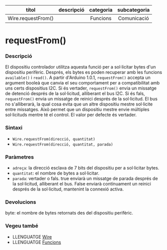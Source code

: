 
| títol | descripció   | categoria  | subcategoria        |
| :---: | :----------: | :--------: | :-----------------: |
| Wire.requestFrom() | | Funcions | Comunicació |

# requestFrom()

### Descripció

El dispositiu controlador utilitza aquesta funció per a sol·licitar bytes d'un dispositiu perifèric. Després, els bytes es poden recuperar amb les funcions `available()` i `read()`. A partir d'Arduino 1.0.1, `requestFrom()` accepta un argument booleà que canvia el seu comportament per a compatibilitat amb uns certs dispositius I2C. Si és vertader, `requestFrom()` envia un missatge de detenció després de la sol·licitud, alliberant el bus I2C. Si és fals, `requestFrom()` envia un missatge de reinici després de la sol·licitud. El bus no s'alliberarà, la qual cosa evita que un altre dispositiu mestre sol·licite entre missatges. Això permet que un dispositiu mestre envie múltiples sol·licituds mentre té el control. El valor per defecte és vertader.

### Sintaxi

* `Wire.requestFrom(direcció, quantitat)`
* `Wire.requestFrom(direcció, quantitat, parada)`

### Paràmetres

* `adreça`: la direcció esclava de 7 bits del dispositiu per a sol·licitar bytes.
* `quantitat`: el nombre de bytes a sol·licitar.
* `parada`: vertader o fals. true enviarà un missatge de parada després de la sol·licitud, alliberant el bus. False enviarà contínuament un reinici després de la sol·licitud, mantenint la connexió activa.

### Devolucions

 byte: el nombre de bytes retornats des del dispositiu perifèric.

### Vegeu també

* LLENGUATGE [Wire](../wire.md)
* LLENGUATGE [Funcions](../../Funcions.md)

